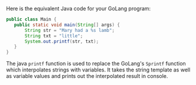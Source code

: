 Here is the equivalent Java code for your GoLang program: 
```java
public class Main {
   public static void main(String[] args) {
       String str = "Mary had a %s lamb";
       String txt = "little";
       System.out.printf(str, txt);
   }
}
``` 
The java `printf` function is used to replace the GoLang's `Sprintf` function which interpolates strings with variables. It takes the string template as well as variable values and prints out the interpolated result in console.
